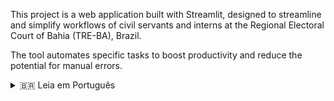 This project is a web application built with Streamlit, designed to streamline and simplify workflows of civil servants and interns at the Regional Electoral Court of Bahia (TRE-BA), Brazil.

The tool automates specific tasks to boost productivity and reduce the potential for manual errors.

<details>
<summary>🇧🇷 Leia em Português</summary>

---
<br>

Este projeto é um aplicativo web desenvolvido com Streamlit, projetado para otimizar e simplificar as rotinas de trabalho dos servidores e estagiários do Tribunal Regional Eleitoral da Bahia (TRE-BA).

A ferramenta automatiza tarefas específicas, visando aumentar a produtividade e reduzir a chance de erros manuais.

</details>
